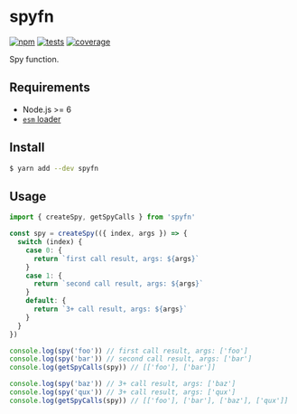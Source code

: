 # spyfn

[![npm](https://img.shields.io/npm/v/spyfn.svg?style=flat-square)](https://www.npmjs.com/package/spyfn) [![tests](https://img.shields.io/travis/deepsweet/spyfn/master.svg?label=tests&style=flat-square)](https://travis-ci.org/deepsweet/spyfn) [![coverage](https://img.shields.io/codecov/c/github/deepsweet/spyfn.svg?style=flat-square)](https://codecov.io/github/deepsweet/spyfn)

Spy function.

## Requirements

* Node.js >= 6
* [`esm` loader](https://github.com/standard-things/esm)

## Install

```sh
$ yarn add --dev spyfn
```

## Usage

```js
import { createSpy, getSpyCalls } from 'spyfn'

const spy = createSpy(({ index, args }) => {
  switch (index) {
    case 0: {
      return `first call result, args: ${args}`
    }
    case 1: {
      return `second call result, args: ${args}`
    }
    default: {
      return `3+ call result, args: ${args}`
    }
  }
})

console.log(spy('foo')) // first call result, args: ['foo']
console.log(spy('bar')) // second call result, args: ['bar']
console.log(getSpyCalls(spy)) // [['foo'], ['bar']]

console.log(spy('baz')) // 3+ call result, args: ['baz']
console.log(spy('qux')) // 3+ call result, args: ['qux']
console.log(getSpyCalls(spy)) // [['foo'], ['bar'], ['baz'], ['qux']]
```
